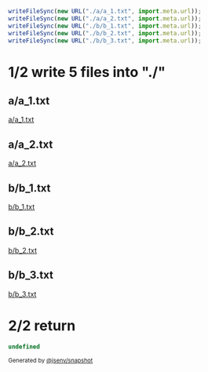 ```js
writeFileSync(new URL("./a/a_1.txt", import.meta.url));
writeFileSync(new URL("./a/a_2.txt", import.meta.url));
writeFileSync(new URL("./b/b_1.txt", import.meta.url));
writeFileSync(new URL("./b/b_2.txt", import.meta.url));
writeFileSync(new URL("./b/b_3.txt", import.meta.url));
```

# 1/2 write 5 files into "./"

## a/a_1.txt
[a/a_1.txt](./1_write_in_2_dir/a/a_1.txt)

## a/a_2.txt
[a/a_2.txt](./1_write_in_2_dir/a/a_2.txt)

## b/b_1.txt
[b/b_1.txt](./1_write_in_2_dir/b/b_1.txt)

## b/b_2.txt
[b/b_2.txt](./1_write_in_2_dir/b/b_2.txt)

## b/b_3.txt
[b/b_3.txt](./1_write_in_2_dir/b/b_3.txt)

# 2/2 return

```js
undefined
```

<sub>
  Generated by <a href="https://github.com/jsenv/core/tree/main/packages/independent/snapshot">@jsenv/snapshot</a>
</sub>
